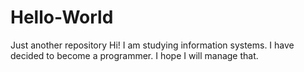 # Hello-World
Just another repository
Hi! I am studying information systems.
I have decided to become a programmer. I hope I will manage that.
